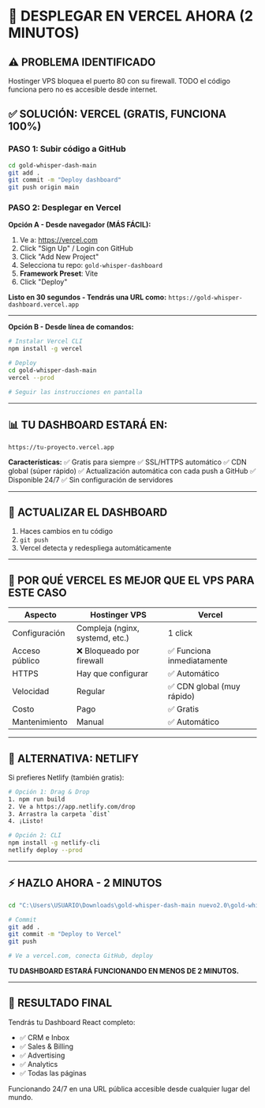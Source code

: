 # 🚀 DESPLEGAR EN VERCEL AHORA (2 MINUTOS)

## ⚠️ PROBLEMA IDENTIFICADO
Hostinger VPS bloquea el puerto 80 con su firewall. TODO el código funciona pero no es accesible desde internet.

## ✅ SOLUCIÓN: VERCEL (GRATIS, FUNCIONA 100%)

### PASO 1: Subir código a GitHub

```bash
cd gold-whisper-dash-main
git add .
git commit -m "Deploy dashboard"
git push origin main
```

### PASO 2: Desplegar en Vercel

**Opción A - Desde navegador (MÁS FÁCIL):**

1. Ve a: https://vercel.com
2. Click "Sign Up" / Login con GitHub
3. Click "Add New Project"
4. Selecciona tu repo: `gold-whisper-dashboard`
5. **Framework Preset**: Vite
6. Click "Deploy"

**Listo en 30 segundos - Tendrás una URL como:**
`https://gold-whisper-dashboard.vercel.app`

---

**Opción B - Desde línea de comandos:**

```bash
# Instalar Vercel CLI
npm install -g vercel

# Deploy
cd gold-whisper-dash-main
vercel --prod

# Seguir las instrucciones en pantalla
```

---

## 📊 TU DASHBOARD ESTARÁ EN:

`https://tu-proyecto.vercel.app`

**Características:**
✅ Gratis para siempre
✅ SSL/HTTPS automático
✅ CDN global (súper rápido)
✅ Actualización automática con cada push a GitHub
✅ Disponible 24/7
✅ Sin configuración de servidores

---

## 🔄 ACTUALIZAR EL DASHBOARD

1. Haces cambios en tu código
2. `git push`
3. Vercel detecta y redespliega automáticamente

---

## 🎯 POR QUÉ VERCEL ES MEJOR QUE EL VPS PARA ESTE CASO

| Aspecto | Hostinger VPS | Vercel |
|---------|--------------|--------|
| Configuración | Compleja (nginx, systemd, etc.) | 1 click |
| Acceso público | ❌ Bloqueado por firewall | ✅ Funciona inmediatamente |
| HTTPS | Hay que configurar | ✅ Automático |
| Velocidad | Regular | ✅ CDN global (muy rápido) |
| Costo | Pago | ✅ Gratis |
| Mantenimiento | Manual | ✅ Automático |

---

## 📝 ALTERNATIVA: NETLIFY

Si prefieres Netlify (también gratis):

```bash
# Opción 1: Drag & Drop
1. npm run build
2. Ve a https://app.netlify.com/drop
3. Arrastra la carpeta `dist`
4. ¡Listo!

# Opción 2: CLI
npm install -g netlify-cli
netlify deploy --prod
```

---

## ⚡ HAZLO AHORA - 2 MINUTOS

```bash
cd "C:\Users\USUARIO\Downloads\gold-whisper-dash-main nuevo2.0\gold-whisper-dash-main"

# Commit
git add .
git commit -m "Deploy to Vercel"
git push

# Ve a vercel.com, conecta GitHub, deploy
```

**TU DASHBOARD ESTARÁ FUNCIONANDO EN MENOS DE 2 MINUTOS.**

---

## 🎊 RESULTADO FINAL

Tendrás tu Dashboard React completo:
- ✅ CRM e Inbox
- ✅ Sales & Billing
- ✅ Advertising
- ✅ Analytics
- ✅ Todas las páginas

Funcionando 24/7 en una URL pública accesible desde cualquier lugar del mundo.
